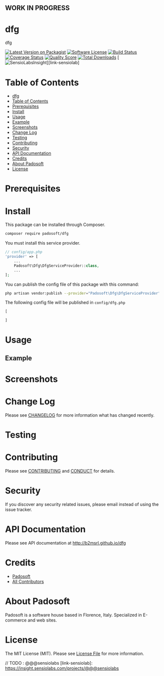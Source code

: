 ## WORK IN PROGRESS
# dfg
dfg

[![Latest Version on Packagist][ico-version]][link-packagist]
[![Software License][ico-license]](LICENSE.md)
[![Build Status][ico-travis]][link-travis]
[![Coverage Status][ico-scrutinizer]][link-scrutinizer]
[![Quality Score][ico-code-quality]][link-code-quality]
[![Total Downloads][ico-downloads]][link-downloads]
[![SensioLabsInsight][ico-sensiolab]][link-sensiolab]

Table of Contents
=================

  * [dfg](#dfg)
  * [Table of Contents](#table-of-contents)
  * [Prerequisites](#prerequisites)
  * [Install](#install)
  * [Usage](#usage)
  * [Example](#example)
  * [Screenshots](#screenshots)
  * [Change Log](#change-log)
  * [Testing](#testing)
  * [Contributing](#contributing)
  * [Security](#security)
  * [API Documentation](#api-documentation)
  * [Credits](#credits)
  * [About Padosoft](#about-padosoft)
  * [License](#license)

# Prerequisites

# Install

This package can be installed through Composer.

``` bash
composer require padosoft/dfg
```
You must install this service provider.

``` php
// config/app.php
'provider' => [
    ...
    Padosoft\Dfg\DfgServiceProvider::class,
    ...
];
```

You can publish the config file of this package with this command:
``` bash
php artisan vendor:publish --provider="Padosoft\Dfg\DfgServiceProvider"
```
The following config file will be published in `config/dfg.php`
``` php
[

]
```

# Usage

## Example

# Screenshots

# Change Log
Please see [CHANGELOG](CHANGELOG.md) for more information what has changed recently.

# Testing

# Contributing

Please see [CONTRIBUTING](CONTRIBUTING.md) and [CONDUCT](CONDUCT.md) for details.

# Security

If you discover any security related issues, please email  instead of using the issue tracker.

# API Documentation

Please see API documentation at http://b2msrl.github.io/dfg

# Credits

- [Padosoft](https://github.com/padosoft)
- [All Contributors](../../contributors)

# About Padosoft
Padosoft is a software house based in Florence, Italy. Specialized in E-commerce and web sites.

# License

The MIT License (MIT). Please see [License File](LICENSE.md) for more information.


[ico-version]: https://img.shields.io/packagist/v/padosoft/dfg.svg?style=flat-square
[ico-license]: https://img.shields.io/badge/license-MIT-brightgreen.svg?style=flat-square
[ico-travis]: https://img.shields.io/travis/padosoft/dfg/master.svg?style=flat-square
[ico-scrutinizer]: https://img.shields.io/scrutinizer/coverage/g/padosoft/dfg.svg?style=flat-square
[ico-code-quality]: https://img.shields.io/scrutinizer/g/padosoft/dfg.svg?style=flat-square
[ico-downloads]: https://img.shields.io/packagist/dt/padosoft/dfg.svg?style=flat-square
[ico-sensiolab]: https://insight.sensiolabs.com/projects/@@@sensiolab/small.png

[link-packagist]: https://packagist.org/packages/padosoft/dfg
[link-travis]: https://travis-ci.org/padosoft/dfg
[link-scrutinizer]: https://scrutinizer-ci.com/g/padosoft/dfg/code-structure
[link-code-quality]: https://scrutinizer-ci.com/g/padosoft/dfg
[link-downloads]: https://packagist.org/packages/padosoft/dfg
// TODO : @@@sensiolabs
[link-sensiolab]: https://insight.sensiolabs.com/projects/@@@sensiolabs
